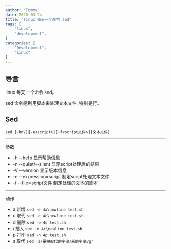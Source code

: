 ```yaml
---
author: "Tommy"
date: 2020-03-24
title: "linux 每天一个命令 sed"
tags: [
    "linux",
    "development",
]
categories: [
    "Development",
    "Linux"
]
---
```


## 导言

linux 每天一个命令 sed。

sed 命令是利用脚本来处理文本文件, 特别是行。


## Sed

`sed [-hnV][-e<script>][-f<script文件>][文本文件] `

---
参数

 - -h --help 显示帮助信息
 - -n --quiet/--slient 显示script处理后的结果
 - -V --version 显示版本信息
 - -e --expression=script 制定script处理文本文件
 - -f --file=script文件 制定处理的文本的脚本

--- 
动作

 - a 新增 `sed -e 4a\newline test.sh`
 - c 取代 `sed -e 4c\newline test.sh`
 - d 删除 `sed -e 4d test.sh`   
 - i 插入 `sed -e 4i\newline test.sh`
 - p 打印 `sed -n 4p test.sh`
 - s 取代 `sed 's/要被取代的字串/新的字串/g'`

